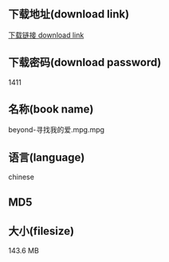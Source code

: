 ## 下载地址(download link)
[下载链接 download link](https://tutu365.netlify.app/?s=beyond-%E5%AF%BB%E6%89%BE%E6%88%91%E7%9A%84%E7%88%B1.mpg)

## 下载密码(download password)
1411

## 名称(book name)
beyond-寻找我的爱.mpg.mpg

## 语言(language)
chinese

## MD5


## 大小(filesize)
143.6 MB
